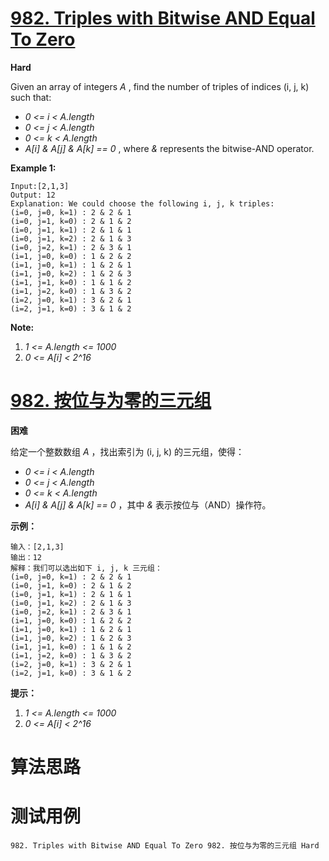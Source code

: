 # [982. Triples with Bitwise AND Equal To Zero][enTitle]

**Hard**

Given an array of integers  *A* , find the number of triples of indices (i, j, k) such that:

-  *0 <= i < A.length*  
-  *0 <= j < A.length*  
-  *0 <= k < A.length*  
-  *A[i] & A[j] & A[k] == 0* , where  *&*  represents the bitwise-AND operator.



**Example 1:** 

```
Input:[2,1,3]
Output: 12
Explanation: We could choose the following i, j, k triples:
(i=0, j=0, k=1) : 2 & 2 & 1
(i=0, j=1, k=0) : 2 & 1 & 2
(i=0, j=1, k=1) : 2 & 1 & 1
(i=0, j=1, k=2) : 2 & 1 & 3
(i=0, j=2, k=1) : 2 & 3 & 1
(i=1, j=0, k=0) : 1 & 2 & 2
(i=1, j=0, k=1) : 1 & 2 & 1
(i=1, j=0, k=2) : 1 & 2 & 3
(i=1, j=1, k=0) : 1 & 1 & 2
(i=1, j=2, k=0) : 1 & 3 & 2
(i=2, j=0, k=1) : 3 & 2 & 1
(i=2, j=1, k=0) : 3 & 1 & 2
```



**Note:** 

1.  *1 <= A.length <= 1000*  
2.  *0 <= A[i] < 2^16* 


# [982. 按位与为零的三元组][cnTitle]

**困难**

给定一个整数数组  *A* ，找出索引为 (i, j, k) 的三元组，使得：

-  *0 <= i < A.length*  
-  *0 <= j < A.length*  
-  *0 <= k < A.length*  
-  *A[i] & A[j] & A[k] == 0* ，其中  *&*  表示按位与（AND）操作符。



**示例：** 

```
输入：[2,1,3]
输出：12
解释：我们可以选出如下 i, j, k 三元组：
(i=0, j=0, k=1) : 2 & 2 & 1
(i=0, j=1, k=0) : 2 & 1 & 2
(i=0, j=1, k=1) : 2 & 1 & 1
(i=0, j=1, k=2) : 2 & 1 & 3
(i=0, j=2, k=1) : 2 & 3 & 1
(i=1, j=0, k=0) : 1 & 2 & 2
(i=1, j=0, k=1) : 1 & 2 & 1
(i=1, j=0, k=2) : 1 & 2 & 3
(i=1, j=1, k=0) : 1 & 1 & 2
(i=1, j=2, k=0) : 1 & 3 & 2
(i=2, j=0, k=1) : 3 & 2 & 1
(i=2, j=1, k=0) : 3 & 1 & 2

```



**提示：** 

1.  *1 <= A.length <= 1000*  
2.  *0 <= A[i] < 2^16* 




# 算法思路

# 测试用例
```
982. Triples with Bitwise AND Equal To Zero 982. 按位与为零的三元组 Hard
```

[enTitle]: https://leetcode.com/problems/triples-with-bitwise-and-equal-to-zero/
[cnTitle]: https://leetcode-cn.com/problems/triples-with-bitwise-and-equal-to-zero/
